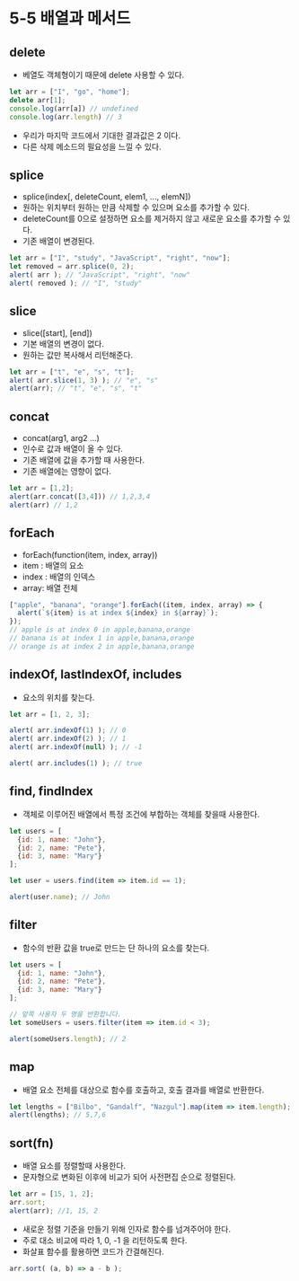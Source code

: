 # 5-5 배열과 메서드


## delete
- 베열도 객체형이기 때문에 delete 사용할 수 있다.
```javascript
let arr = ["I", "go", "home"];
delete arr[1];
console.log(arr[a]) // undefined
console.log(arr.length) // 3
```
- 우리가 마지막 코드에서 기대한 결과값은 2 이다.
- 다른 삭제 메소드의 필요성을 느낄 수 있다.

## splice
- splice(index[, deleteCount, elem1, ..., elemN])
- 원하는 위치부터 원하는 만큼 삭제할 수 있으며 요소를 추가할 수 있다.
- deleteCount를 0으로 설정하면 요소를 제거하지 않고 새로운 요소를 추가할 수 있다.
- 기존 배열이 변경된다.
```javascript
let arr = ["I", "study", "JavaScript", "right", "now"];
let removed = arr.splice(0, 2);
alert( arr ); // "JavaScript", "right", "now"
alert( removed ); // "I", "study"
```
## slice
- slice([start], [end])
- 기본 배열의 변경이 없다.
- 원하는 값만 복사해서 리턴해준다.
```javascript
let arr = ["t", "e", "s", "t"];
alert( arr.slice(1, 3) ); // "e", "s"
alert(arr); // "t", "e", "s", "t"
```

## concat
- concat(arg1, arg2 ...)
- 인수로 값과 배열이 올 수 있다.
- 기존 배열에 값을 추가할 때 사용한다.
- 기존 배열에는 영향이 없다.
```javascript
let arr = [1,2];
alert(arr.concat([3,4])) // 1,2,3,4
alert(arr) // 1,2
```

## forEach
- forEach(function(item, index, array))
- item : 배열의 요소
- index : 배열의 인덱스
- array: 배열 전체
```javascript
["apple", "banana", "orange"].forEach((item, index, array) => {
  alert(`${item} is at index ${index} in ${array}`);
});
// apple is at index 0 in apple,banana,orange
// banana is at index 1 in apple,banana,orange
// orange is at index 2 in apple,banana,orange
```

## indexOf, lastIndexOf, includes
- 요소의 위치를 찾는다.
```javascript
let arr = [1, 2, 3];

alert( arr.indexOf(1) ); // 0
alert( arr.indexOf(2) ); // 1
alert( arr.indexOf(null) ); // -1

alert( arr.includes(1) ); // true
```
## find, findIndex
- 객체로 이루어진 배열에서 특정 조건에 부합하는 객체를 찾을때 사용한다.
```javascript
let users = [
  {id: 1, name: "John"},
  {id: 2, name: "Pete"},
  {id: 3, name: "Mary"}
];

let user = users.find(item => item.id == 1);

alert(user.name); // John
```

## filter
- 함수의 반환 값을 true로 만드는 단 하나의 요소를 찾는다.
```javascript
let users = [
  {id: 1, name: "John"},
  {id: 2, name: "Pete"},
  {id: 3, name: "Mary"}
];

// 앞쪽 사용자 두 명을 반환합니다.
let someUsers = users.filter(item => item.id < 3);

alert(someUsers.length); // 2
```

## map
- 배열 요소 전체를 대상으로 함수를 호출하고, 호출 결과를 배열로 반환한다.
```javascript
let lengths = ["Bilbo", "Gandalf", "Nazgul"].map(item => item.length);
alert(lengths); // 5,7,6
```
## sort(fn)
- 배열 요소를 정렬할때 사용한다.
- 문자형으로 변화된 이후에 비교가 되어 사전편집 순으로 정렬된다.
```javascript
let arr = [15, 1, 2];
arr.sort;
alert(arr); //1, 15, 2
```
- 새로운 정렬 기준을 만들기 위해 인자로 함수를 넘겨주어야 한다.
- 주로 대소 비교에 따라 1, 0, -1 을 리턴하도록 한다.
- 화살표 함수를 활용하면 코드가 간결해진다.
```javascript
arr.sort( (a, b) => a - b );
```


